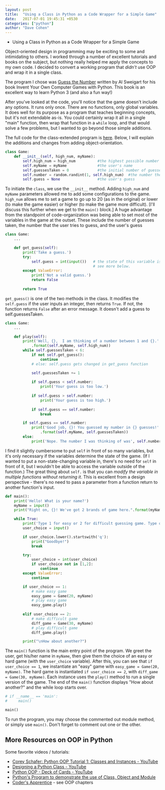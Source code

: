 ```yaml
---
layout: post
title:  "Using a Class in Python as a Code Wrapper for a Simple Game"
date:   2017-07-01 19:45:31 +0530
categories: ["python"]
author: "Dave Cohen"
---
```


- Using a Class in Python as a Code Wrapper for a Simple Game

Object-oriented design in programming may be exciting to some and intimidating to others. I worked through a number of excellent tutorials and books on the subject, but nothing really helped me apply the concepts to my own code. I decided to convert a working program that *didn't* use OOP and wrap it in a single class. 

The program I chose was [Guess the Number](https://inventwithpython.com/chapter4.html) written by Al Sweigart for his book Invent Your Own Computer Games with Python. This book is an excellent way to learn Python 3 (and also a fun way!) 

After you've looked at the code, you'll notice that the game doesn't include any options. It runs only once. There are no functions, only global variables. It does well for its purpose as a program that teaches beginning concepts, but it's not extendable as-is. You could certainly wrap it all in a single "main" function, then wrap that function in a `while` loop, and that would solve a few problems, but I wanted to go beyond those simple additions.

The full code for the class-extended program is [here](https://github.com/scraggo/Python-Small-Projects/blob/master/number_guess_oop.py). Below, I will explain the additions and changes from adding object-orientation.

```python
class Game:
    def __init__(self, high_num, myName):
        self.high_num = high_num          #the highest possible number that can be chosen
        self.myName = myName              #the user's name
        self.guessesTaken = 0             #the initial number of guesses taken
        self.number = random.randint(1, self.high_num)  #the number the computer chooses
        self.guess = None                 #the user's guess
```
To initiate the `class`, we use the `__init__` method. Adding `high_num` and `myName` parameters allowed me to add some configurations to the game. `high_num` allows me to set a game to go up to 20 (as in the original) or lower (to make the game easier) or higher (to make the game more difficult). [I'll discuss this further when we get to the `main()` block.] A huge advantage from the standpoint of code-organization was being able to set most of the variables in the game at the outset. These include the number of guesses taken, the number that the user tries to guess, and the user's guess

```python
class Game:
    ...

    def get_guess(self):
        print('Take a guess.')
        try:
            self.guess = int(input())   # the state of this variable is changed of the class instance! 
                                        # see more below.
        except ValueError:
            print('Not a valid guess.')
            return False
            
        return True
```

`get_guess()` is one of the two methods in the class. It modifies the `self.guess` if the user inputs an integer, then returns `True`. If not, the function returns `False` after an error message. It doesn't add a guess to self.guessesTaken.

```python
class Game:
    ...

    def play(self):
        print('Well, {},  I am thinking of a number between 1 and {}.'
            .format(self.myName, self.high_num))
        while self.guessesTaken < 6:
            if not self.get_guess():
                continue
            # else: self.guess gets changed in get_guess function

            self.guessesTaken += 1
        
            if self.guess < self.number:
                print('Your guess is too low.')
        
            if self.guess > self.number:
                print('Your guess is too high.')
        
            if self.guess == self.number:
                break

        if self.guess == self.number:
            print('Good job, {}! You guessed my number in {} guesses!'
                .format(self.myName, self.guessesTaken))
        else:
            print('Nope. The number I was thinking of was', self.number)
```
I find it slightly cumbersome to put `self` in front of so many variables, but it's only necessary if the variables determine the state of the game. (If I wanted to put a non-state-changing variable in, there's no need for `self` in front of it, but I wouldn't be able to access the variable outside of the function.) The great thing about `self.` is that you can *modify the variable in multiple functions without returning it*. This is excellent from a design perspective - there's no need to pass a parameter from a function return to another function's input. 

```python
def main():
    print('Hello! What is your name?')
    myName = input()
    print("Right on, {}! We've got 2 brands of game here.".format(myName))

    while True:
        print('Type 1 for easy or 2 for difficult guessing game. Type q to quit.')
        user_choice = input()

        if user_choice.lower().startswith('q'):
            print("Goodbye!")
            break

        try:
            user_choice = int(user_choice)
            if user_choice not in [1,2]:
                continue
        except ValueError:
            continue

        if user_choice == 1:
            # make easy game
            easy_game = Game(20, myName)
            # play easy game
            easy_game.play()
            
        elif user_choice == 2:
            # make difficult game
            diff_game = Game(30, myName)
            # play difficult game
            diff_game.play()

        print("\nHow about another?")
```

The `main()` function is the main entry point of the program. We greet the user, get his/her name in `myName`, then give them the choice of an easy or hard game (with the `user_choice` variable). After this, you can see that `if user_choice == 1`, we instantiate an "easy" game with `easy_game = Game(20, myName)`. The hard game is instantiated `if user_choice == 2`, with `diff_game = Game(30, myName)`. Each instance uses the `play()` method to run a single version of the game. The end of the `main()` function displays "How about another?" and the while loop starts over.

```python
# if __name__ == 'main':
#     main()

main()
```

To run the program, you may choose the commented out module method, or simply use `main()`. Don't forget to comment out one or the other.

## More Resources on OOP in Python

Some favorite videos / tutorials:

* [Corey Schafer: Python OOP Tutorial 1: Classes and Instances - YouTube](https://www.youtube.com/watch?v=ZDa-Z5JzLYM)
* [Designing a Python Class - YouTube](https://www.youtube.com/watch?v=RZntqQgi0gM)
* [Python OOP - Deck of Cards - YouTube](https://www.youtube.com/watch?v=t8YkjDH86Y4)
* [Python's Program to demonstrate the use of Class, Object and Module](http://www.pythonprogramming.in/program-to-demonstrate-the-use-of-class-object-and-module.html)
* [Coder's Apprentice](http://www.spronck.net/pythonbook/) - see OOP chapters
